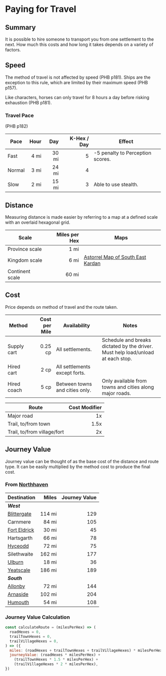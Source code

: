 # Paying for Travel

## Summary

It is possible to hire someone to transport you from one settlement to the next. How much this costs and how long it takes depends on a variety of factors.

## Speed

The method of travel is not affected by speed (PHB p181). Ships are the exception to this rule, which are limited by their maximum speed (PHB p157).

Like characters, horses can only travel for 8 hours a day before risking exhaustion (PHB p181).

### Travel Pace

(PHB p182)

| Pace | Hour | Day | K-Hex / Day | Effect |
| --- | ---:| ---:| ---:| --- |
| Fast | 4 mi | 30 mi | 5 | -5 penalty to Perception scores. |
| Normal | 3 mi | 24 mi | 4 | |
| Slow | 2 mi | 15 mi | 3 | Able to use stealth. |

## Distance

Measuring distance is made easier by referring to a map at a defined scale with an overlaid hexagonal grid.

| Scale | Miles per Hex | Maps |
| --- | ---: | --- |
| Province scale | 1 mi | |
| Kingdom scale | 6 mi | [Astorrel Map of South East Kardan](../maps/astorrel-map-of-south-east-kardan.md) |
| Continent scale | 60 mi | |

## Cost

Price depends on method of travel and the route taken.

| Method | Cost per Mile | Availability | Notes |
| --- | ---:| --- | --- |
| Supply cart | 0.25 cp | All settlements. | Schedule and breaks dictated by the driver.<br>Must help load/unload at each stop. |
| Hired cart | 2 cp | All settlements except forts. | |
| Hired coach | 5 cp | Between towns and cities only. | Only available from towns and cities along major roads. |

| Route | Cost Modifier |
| --- | ---:|
| Major road | 1x |
| Trail, to/from town | 1.5x |
| Trail, to/from village/fort | 2x |

## Journey Value

Journey value can be thought of as the base cost of the distance and route type. It can be easily multiplied by the method cost to produce the final cost.

### From [Northhaven](../places/cities/northhaven.md)

| Destination | Miles | Journey Value |
| --- | ---:| ---:|
| ***West***
| [Blittergate](../places/towns/blittergate.md) | 114 mi | 129 |
| Carnmere | 84 mi | 105 |
| [Fort Eldrick](../places/forts/fort-eldrick.md) | 30 mi | 45 |
| Hartsgarth | 66 mi | 78 |
| [Hyceodd](../places/towns/hyceodd.md) | 72 mi | 75 |
| Silethwaite | 162 mi | 177 |
| [Ulburn](../places/villages/ulburn.md) | 18 mi | 36 |
| [Yeatscale](../places/cities/yeatscale.md) | 186 mi | 189 |
| ***South***
| [Allonby](../places/villages/allonby.md) | 72 mi | 144 |
| [Arnaside](../places/villages/arnaside.md) | 102 mi | 204 |
| [Humouth](../places/villages/humouth.md) | 54 mi | 108 |

### Journey Value Calculation

```javascript
const calculateRoute = (milesPerHex) => (
  roadHexes = 0,
  trailTownHexes = 0,
  trailVillageHexes = 0,
) => ({
  miles: (roadHexes + trailTownHexes + trailVillageHexes) * milesPerHex,
  journeyValue: (roadHexes * milesPerHex) +
    (trailTownHexes * 1.5 * milesPerHex) +
    (trailVillageHexes * 2 * milesPerHex),
})
```

